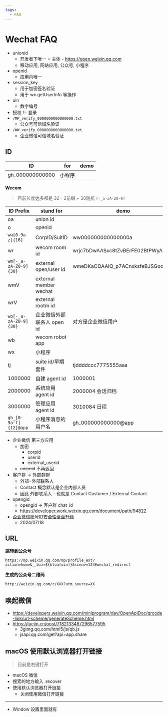 ```yaml
---
tags:
  - FAQ
---
```


# Wechat FAQ

- unionid
  - 开发者下唯一 = 主体 - https://open.weixin.qq.com
  - 移动应用, 网站应用, 公众号, 小程序
- openid
  - 应用内唯一
- session_key
  - 用于加密签名验证
  - 用于 wx.getUserInfo 等操作
- uin
  - 数字编号
- 授权 != 登录
- `/MP_verify_0000000000000000.txt`
  - 公众号可信域名验证
- `/WW_verify_0000000000000000.txt`
  - 企业微信可信域名验证

## ID

| ID              | for    | demo |
| --------------- | ------ | ---- |
| gh_000000000000 | 小程序 |

**Wecom**

> 目前长度达多都是 32 - 2前缀 + 30随机 `[-_a-zA-Z0-9]`

| ID Prefix             | stand for                  | demo                             |
| --------------------- | -------------------------- | -------------------------------- |
| oa                    | union id                   |
| o                     | openid                     |
| `ww[0-9a-z]{16}`      | CorpID/SuitID              | ww000000000000000a               |
| wr                    | wecom room id              | wrjc7bDwAASxc8tZvBErFE02BtPWyAAA |
| `wm[-_a-zA-Z0-9]{30}` | external open/user id      | wmeDKaCQAAIQ_p7ACnxksfeBJSGocAAA |
| wmV                   | external member wechat     |
| wrV                   | external rootm id          |
| `wo[-_a-zA-Z0-9]{30}` | 企业微信外部联系人 open id | 对方是企业微信用户               |
| wb                    | wecom robot app            |
| wx                    | 小程序                     |
| tj                    | suite id/早期套件          | tjddddccc7775555aaa              |
| 1000000               | 自建 agent id              | 1000001                          |
| 2000000               | 系统应用 agent id          | 2000004 会话归档                 |
| 3000000               | 管理应用 agent id          | 3010084 日程                     |
| `gh_[0-9a-f]{12}@app` | 小程序消息的用户名         | gh_000000000000@app              |

- 企业微信 第三方应用
  - 加密
    - corpid
    - userid
    - external_userid
  - ~~unionid~~ 不再返回
- 客户群 -> 外部群聊
  - 外部=外部联系人
  - Contact 概念默认是企业内部人员
  - 因此 外部联系人 - 也就是 Contact Customer / External Contact
- opengid
  - opengid -> 客户群 chat_id
  - https://developer.work.weixin.qq.com/document/path/94822
- [企业微信账号ID安全性全面升级](https://developer.work.weixin.qq.com/document/path/96516)
  - 2024/07/18

## URL

**跳转到公众号**

```
https://mp.weixin.qq.com/mp/profile_ext?action=home&__biz=${btoa(uin)}&scene=124#wechat_redirect
```

**生成的公众号二维码**

```
http://weixin.qq.com/r/XXX?utm_source=XX
```

## 唤起微信

- https://developers.weixin.qq.com/miniprogram/dev/OpenApiDoc/qrcode-link/url-scheme/generateScheme.html
- https://juejin.cn/post/7182133487296577595
  - 3gimg.qq.com/html5/js/qb.js
  - jsapi.qq.com/get?api=app.share

## macOS 使用默认浏览器打开链接

> 目前是右键打开

- macOS 微信
- 搜索的地方输入 :recover
- 使用默认浏览器打开链接
  - 关闭使用微信打开链接

---

- Window 设置里面就有
